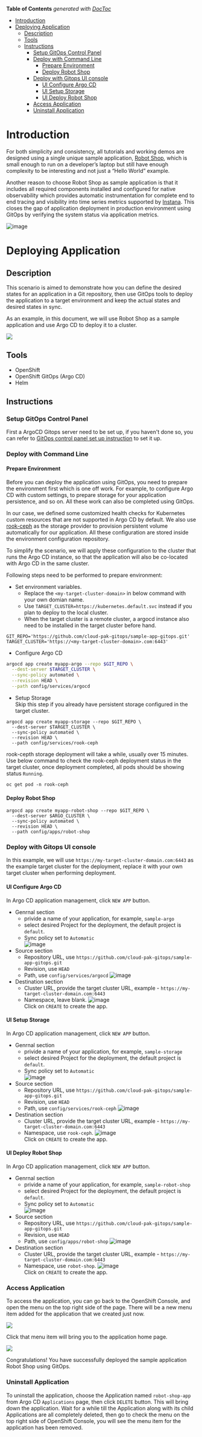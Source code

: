 <!-- START doctoc generated TOC please keep comment here to allow auto update -->
<!-- DON'T EDIT THIS SECTION, INSTEAD RE-RUN doctoc TO UPDATE -->
**Table of Contents**  *generated with [DocToc](https://github.com/thlorenz/doctoc)*

- [Introduction](#introduction)
- [Deploying Application](#deploying-application)
  - [Description](#description)
  - [Tools](#tools)
  - [Instructions](#instructions)
    - [Setup GitOps Control Panel](#setup-gitops-control-panel)
    - [Deploy with Command Line](#deploy-with-command-line)
      - [Prepare Environment](#prepare-environment)
      - [Deploy Robot Shop](#deploy-robot-shop)
    - [Deploy with Gitops UI console](#deploy-with-gitops-ui-console)
      - [UI Configure Argo CD](#ui-configure-argo-cd)
      - [UI Setup Storage](#ui-setup-storage)
      - [UI Deploy Robot Shop](#ui-deploy-robot-shop)
    - [Access Application](#access-application)
    - [Uninstall Application](#uninstall-application)

<!-- END doctoc generated TOC please keep comment here to allow auto update -->

# Introduction

For both simplicity and consistency, all tutorials and working demos are designed using a single unique sample application, [Robot Shop](https://github.com/instana/robot-shop), which is small enough to run on a developer’s laptop but still have enough complexity to be interesting and not just a “Hello World” example.

Another reason to choose Robot Shop as sample application is that it includes all required components installed and configured for native observability which provides automatic instrumentation for complete end to end tracing and visibility into time series metrics supported by [Instana](https://www.instana.com/). This closes the gap of application deployment in production environment using GitOps by verifying the system status via application metrics.

![image](https://www.instana.com/media/shop-front-1024x622.png)

# Deploying Application

## Description

This scenario is aimed to demonstrate how you can define the desired states for an application in a Git repository, then use GitOps tools to deploy the application to a target environment and keep the actual states and desired states in sync.

As an example, in this document, we will use Robot Shop as a sample application and use Argo CD to deploy it to a cluster.

![](Doc/images/architecture.png)

## Tools

* OpenShift
* OpenShift GitOps (Argo CD)
* Helm

## Instructions

### Setup GitOps Control Panel
First a ArgoCD Gitops server need to be set up, if you haven't done so, you can refer to [GitOps control panel set up instruction](Doc/GitOps-control-panel-set-up-instruction.md) to set it up.  

### Deploy with Command Line

#### Prepare Environment

Before you can deploy the application using GitOps, you need to prepare the environment first which is one off work. For example, to configure Argo CD with custom settings, to prepare storage for your application persistence, and so on. All these work can also be completed using GitOps.

In our case, we defined some customized health checks for Kubernetes custom resources that are not supported in Argo CD by default. We also use [rook-ceph](https://rook.io/) as the storage provider to provision persistent volume automatically for our application. All these configuration are stored inside the environment configuration repository.

To simplify the scenario, we will apply these configuration to the cluster that runs the Argo CD instance, so that the application will also be co-located with Argo CD in the same cluster.

Following steps need to be performed to prepare environment:
- Set environment variables.  
  - Replace the `<my-target-cluster-domain>` in below command with your own domian name. 
  - Use `TARGET_CLUSTER=https://kubernetes.default.svc` instead if you plan to deploy to the local cluster.
  - When the target cluster is a remote cluster, a argocd instance also need to be installed in the target cluster before hand.
```shell
GIT_REPO='https://github.com/cloud-pak-gitops/sample-app-gitops.git'
TARGET_CLUSTER='https://<my-target-cluster-domain>.com:6443'
```

- Configure Argo CD
```bash
argocd app create myapp-argo --repo $GIT_REPO \
  --dest-server $TARGET_CLUSTER \
  --sync-policy automated \
  --revision HEAD \
  --path config/services/argocd
```
  
- Setup Storage  
Skip this step if you already have persistent storage configured in the target cluster.
```shell
argocd app create myapp-storage --repo $GIT_REPO \
  --dest-server $TARGET_CLUSTER \
  --sync-policy automated \
  --revision HEAD \
  --path config/services/rook-ceph
```
rook-cepth storage deployment will take a while, usually over 15 minutes.  
Use below command to check the rook-ceph deployment status in the target cluster, once deployment completed, all pods should be showing status `Running`.
```shell
oc get pod -n rook-ceph
```
#### Deploy Robot Shop 

```shell
argocd app create myapp-robot-shop --repo $GIT_REPO \
  --dest-server $ARGO_CLUSTER \
  --sync-policy automated \
  --revision HEAD \
  --path config/apps/robot-shop
```
### Deploy with Gitops UI console
  
In this example, we will use `https://my-target-cluster-domain.com:6443` as the example target cluster for the deployment, replace it with your own target cluster when performing deployment.  

#### UI Configure Argo CD
In Argo CD application management, click `NEW APP` button.
- Genrnal section
  - privide a name of your application, for example,  `sample-argo`
  - select desired Project for the deployment, the default project is `default`.
  - Sync policy set to `Automatic`  
  ![image](Doc/images/UI-argocd-general.png)
- Source section
  - Repository URL, use `https://github.com/cloud-pak-gitops/sample-app-gitops.git`
  - Revision, use `HEAD`
  - Path, use `config/services/argocd`
  ![image](Doc/images/UI-argocd-source.png)
- Destination section
  - Cluster URL, provide the target cluster URL, example - `https://my-target-cluster-domain.com:6443`
  - Namespace, leave blank.
  ![image](Doc/images/UI-argocd-dest.png)  
Click on `CREATE` to create the app.  

#### UI Setup Storage
In Argo CD application management, click `NEW APP` button.
- Genrnal section
  - privide a name of your application, for example,  `sample-storage`
  - select desired Project for the deployment, the default project is `default`.
  - Sync policy set to `Automatic`   
  ![image](Doc/images/UI-storage-general.png)
- Source section
  - Repository URL, use `https://github.com/cloud-pak-gitops/sample-app-gitops.git`
  - Revision, use `HEAD`
  - Path, use `config/services/rook-ceph`
  ![image](Doc/images/UI-storage-source.png)
- Destination section
  - Cluster URL, provide the target cluster URL, example - `https://my-target-cluster-domain.com:6443`
  - Namespace, use `rook-ceph`.
  ![image](Doc/images/UI-storage-dest.png)  
Click on `CREATE` to create the app.  

#### UI Deploy Robot Shop 
In Argo CD application management, click `NEW APP` button.
- Genrnal section
  - privide a name of your application, for example,  `sample-robot-shop`
  - select desired Project for the deployment, the default project is `default`.
  - Sync policy set to `Automatic`  
  ![image](Doc/images/UI-robot-general.png)
- Source section
  - Repository URL, use `https://github.com/cloud-pak-gitops/sample-app-gitops.git`
  - Revision, use `HEAD`
  - Path, use `config/apps/robot-shop`
  ![image](Doc/images/UI-robot-source.png)
- Destination section
  - Cluster URL, provide the target cluster URL, example - `https://my-target-cluster-domain.com:6443`
  - Namespace, use `robot-shop`.
  ![image](Doc/images/UI-robot-dest.png)  
Click on `CREATE` to create the app.

### Access Application

To access the application, you can go back to the OpenShift Console, and open the menu on the top right side of the page. There will be a new menu item added for the application that we created just now.

![](images/goto-sample-app.png)

Click that menu item will bring you to the application home page.

![](https://www.instana.com/media/shop-front-1024x622.png)

Congratulations! You have successfully deployed the sample application Robot Shop using GitOps.

### Uninstall Application

To uninstall the application, choose the Application named `robot-shop-app` from Argo CD `Applications` page, then click `DELETE` button. This will bring down the application. Wait for a while till the Application along with its child Applications are all completely deleted, then go to check the menu on the top right side of OpenShift Console, you will see the menu item for the application has been removed.
